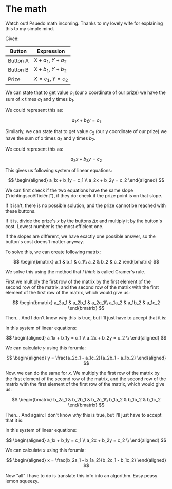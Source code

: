 # The math

Watch out! Psuedo math incoming. Thanks to my lovely wife for explaining this
to my simple mind.

Given:

| **Button**   | **Expression**       |
|--------------|----------------------|
| Button A     | $`X + a_1, Y + a_2`$ |
| Button B     | $`X + b_1, Y + b_2`$ |
| Prize        | $`X = c_1, Y = c_2`$ |

We can state that to get value $`c_1`$ (our x coordinate of our prize) we have 
the sum of x times $`a_1`$ and y times $`b_1`$.

We could represent this as:

$$
a_1x + b_1y = c_1
$$

Similarly, we can state that to get value $`c_2`$ (our y coordinate of our 
prize) we have the sum of x times $`a_2`$ and y times $`b_2`$.

We could represent this as:

$$
a_2x + b_2y = c_2
$$

This gives us following system of linear equations:

$$
\begin{aligned}
a_1x + b_1y = c_1 \\
a_2x + b_2y = c_2
\end{aligned}
$$

We can first check if the two equations have the same slope 
("richtingscoëfficiënt"), if they do: check if the prize point is on that slope.

If it isn't, there is no possible solution, and the prize cannot be reached with
these buttons.

If it is, divide the prize's $`x`$ by the buttons $`\Delta x`$ and multiply it
by the button's cost. Lowest number is the most efficient one.

If the slopes are different, we have exactly one possible answer, so the 
button's cost doens't matter anyway.

To solve this, we can create following matrix:

$$
\begin{bmatrix}
a_1 & b_1 & c_1\\
a_2 & b_2 & c_2
\end{bmatrix}
$$

We solve this using the method that _I think_ is called Cramer's rule.

First we multiply the first row of the matrix by the first element of the
second row of the matrix, and the second row of the matrix with the first
element of the first row of the matrix, which would give us:

$$
\begin{bmatrix}
a_2a_1 & a_2b_1 & a_2c_1\\
a_1a_2 & a_1b_2 & a_1c_2
\end{bmatrix}
$$

Then... And I don't know _why_ this is true, but I'll just have to accept that
it is:

In this system of linear equations:

$$
\begin{aligned}
a_1x + b_1y = c_1 \\
a_2x + b_2y = c_2 \\
\end{aligned}
$$

We can calculate $`y`$ using this forumla:

$$
\begin{aligned}
y = \frac{a_2c_1 - a_1c_2}{a_2b_1 - a_1b_2}
\end{aligned}
$$

Now, we can do the same for $`x`$. We multiply the first row of the matrix by
the first element of the second row of the matrix, and the second row of the 
matrix with the first element of the first row of the matrix, which would give
us:

$$
\begin{bmatrix}
b_2a_1 & b_2b_1 & b_2c_1\\
b_1a_2 & b_1b_2 & b_1c_2
\end{bmatrix}
$$


Then... And again: I don't know _why_ this is true, but I'll just have to accept
that it is:

In this system of linear equations:

$$
\begin{aligned}
a_1x + b_1y = c_1 \\
a_2x + b_2y = c_2 \\
\end{aligned}
$$

We can calculate $`x`$ using this forumla:

$$
\begin{aligned}
x = \frac{b_2a_1 - b_1a_2}{b_2c_1 - b_1c_2}
\end{aligned}
$$

Now "all" I have to do is translate this info into an algorithm. Easy peasy
lemon squeezy.
